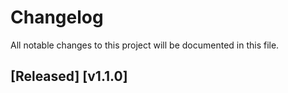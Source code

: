 # Changelog
All notable changes to this project will be documented in this file.

## [Released] [v1.1.0]